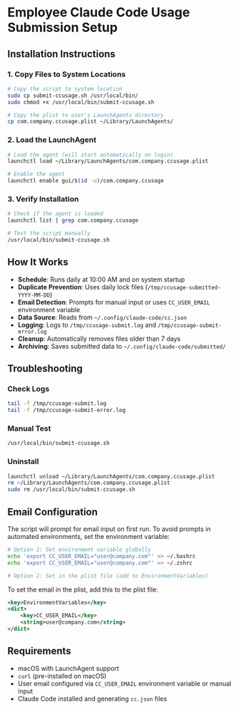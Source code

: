 # Employee Claude Code Usage Submission Setup

## Installation Instructions

### 1. Copy Files to System Locations

```bash
# Copy the script to system location
sudo cp submit-ccusage.sh /usr/local/bin/
sudo chmod +x /usr/local/bin/submit-ccusage.sh

# Copy the plist to user's LaunchAgents directory
cp com.company.ccusage.plist ~/Library/LaunchAgents/
```

### 2. Load the LaunchAgent

```bash
# Load the agent (will start automatically on login)
launchctl load ~/Library/LaunchAgents/com.company.ccusage.plist

# Enable the agent
launchctl enable gui/$(id -u)/com.company.ccusage
```

### 3. Verify Installation

```bash
# Check if the agent is loaded
launchctl list | grep com.company.ccusage

# Test the script manually
/usr/local/bin/submit-ccusage.sh
```

## How It Works

- **Schedule**: Runs daily at 10:00 AM and on system startup
- **Duplicate Prevention**: Uses daily lock files (`/tmp/ccusage-submitted-YYYY-MM-DD`)
- **Email Detection**: Prompts for manual input or uses `CC_USER_EMAIL` environment variable
- **Data Source**: Reads from `~/.config/claude-code/cc.json`
- **Logging**: Logs to `/tmp/ccusage-submit.log` and `/tmp/ccusage-submit-error.log`
- **Cleanup**: Automatically removes files older than 7 days
- **Archiving**: Saves submitted data to `~/.config/claude-code/submitted/`

## Troubleshooting

### Check Logs
```bash
tail -f /tmp/ccusage-submit.log
tail -f /tmp/ccusage-submit-error.log
```

### Manual Test
```bash
/usr/local/bin/submit-ccusage.sh
```

### Uninstall
```bash
launchctl unload ~/Library/LaunchAgents/com.company.ccusage.plist
rm ~/Library/LaunchAgents/com.company.ccusage.plist
sudo rm /usr/local/bin/submit-ccusage.sh
```

## Email Configuration

The script will prompt for email input on first run. To avoid prompts in automated environments, set the environment variable:

```bash
# Option 1: Set environment variable globally
echo 'export CC_USER_EMAIL="user@company.com"' >> ~/.bashrc
echo 'export CC_USER_EMAIL="user@company.com"' >> ~/.zshrc

# Option 2: Set in the plist file (add to EnvironmentVariables)
```

To set the email in the plist, add this to the plist file:
```xml
<key>EnvironmentVariables</key>
<dict>
    <key>CC_USER_EMAIL</key>
    <string>user@company.com</string>
</dict>
```

## Requirements

- macOS with LaunchAgent support
- `curl` (pre-installed on macOS)
- User email configured via `CC_USER_EMAIL` environment variable or manual input
- Claude Code installed and generating `cc.json` files